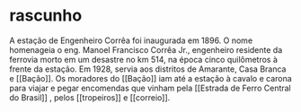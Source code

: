 # rascunho
A estação de Engenheiro Corrêa foi inaugurada em 1896. O nome homenageia o eng. Manoel Francisco Corrêa Jr., engenheiro residente da ferrovia morto em um desastre no km 514, na época cinco quilômetros à frente da estação. 
Em 1928, servia aos distritos de Amarante, Casa Branca e [[Bação]].  Os moradores do [[Bação]] iam até a estação à cavalo e carona para viajar e pegar encomendas que vinham pela [[Estrada de Ferro Central do Brasil]] , pelos [[tropeiros]] e [[correio]]. 